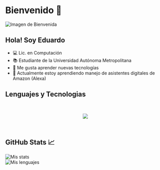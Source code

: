 # Bienvenido 👋

![Imagen de Bienvenida](https://github.com/LaloSP-dev/LaloSP-dev/blob/main/banner.gif)

## Hola! Soy Eduardo
- 💻 Lic. en Computación
- 📚 Estudiante de la Universidad Autónoma Metropolitana
- 🤔 Me gusta aprender nuevas tecnologías
- 🌱 Actualmente estoy aprendiendo manejo de asistentes digitales de Amazon (Alexa)

## Lenguajes y Tecnologias

<br />
<div>
 <p align="center">
  <a href="https://skillicons.dev">
    <img src="https://skillicons.dev/icons?i=c,java,spring,js,html,css,bootstrap,nodejs,py,vscode" />
  </a>
</p>
</div> 
<br>

## GitHub Stats 📈
![Mis stats](https://github-readme-stats.vercel.app/api?username=LaloSP-dev&theme=gruvbox&show_icons=true)
<br>
![Mis lenguajes](https://github-readme-stats.vercel.app/api/top-langs/?username=LaloSP-dev&theme=gruvbox)
